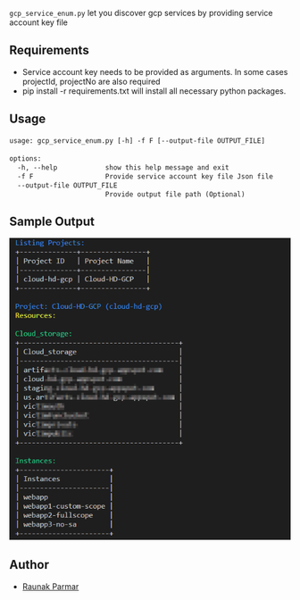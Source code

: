 `gcp_service_enum.py` let you discover gcp services by providing service account key file

## Requirements

* Service account key needs to be provided as arguments. In some cases projectId, projectNo are also required
* pip install -r requirements.txt will install all necessary python packages.

## Usage
~~~
usage: gcp_service_enum.py [-h] -f F [--output-file OUTPUT_FILE]

options:
  -h, --help            show this help message and exit
  -f F                  Provide service account key file Json file
  --output-file OUTPUT_FILE
                        Provide output file path (Optional)
~~~

## Sample Output

![](/Sample_Output/gcp_service_enum_sample_output.png)

## Author

* [Raunak Parmar](https://www.linkedin.com/in/trouble1raunak/)